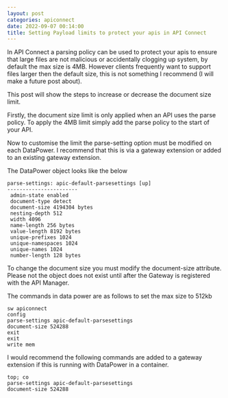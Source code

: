 ```yaml
---
layout: post
categories: apiconnect
date: 2022-09-07 00:14:00
title: Setting Payload limits to protect your apis in API Connect
---
```


In API Connect a parsing policy can be used to protect your apis to ensure that large files are not malicious or accidentally clogging up system, by default the max size is 4MB.  However clients frequently want to support files larger then the default size,  this is not something I recommend (I will make a future post about).

This post will show the steps to increase or decrease the document size limit.

<!--more-->

Firstly, the document size limit is only applied when an API uses the parse policy. To apply the 4MB limit simply add the parse policy to the start of your API.

Now to customise the limit the parse-setting option must be modified on each DataPower. I recommend that this is via a gateway extension or added to an existing gateway extension.


The DataPower object looks like the below

```
parse-settings: apic-default-parsesettings [up]
-----------------------
 admin-state enabled
 document-type detect
 document-size 4194304 bytes
 nesting-depth 512
 width 4096
 name-length 256 bytes
 value-length 8192 bytes
 unique-prefixes 1024
 unique-namespaces 1024
 unique-names 1024
 number-length 128 bytes
```

To change the document size you must modify the document-size attribute. Please not the object does not exist until after the Gateway is registered with the API Manager.

The commands in data power are as follows to set the max size to 512kb

```
sw apiconnect
config
parse-settings apic-default-parsesettings
document-size 524288
exit
exit
write mem
```

I would recommend the following commands are added to a gateway extension if this is running with DataPower in a container.
```
top; co
parse-settings apic-default-parsesettings
document-size 524288
```
